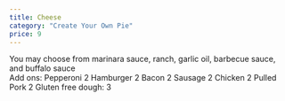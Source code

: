 ```yaml
---
title: Cheese
category: "Create Your Own Pie"
price: 9
---
```

You may choose from marinara sauce, ranch, garlic oil,
barbecue sauce, and buffalo sauce <br>
Add ons: Pepperoni 2 Hamburger 2 Bacon 2
Sausage 2 Chicken 2 Pulled Pork 2
Gluten free dough: 3